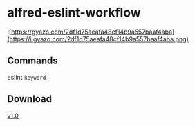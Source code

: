# alfred-eslint-workflow

![https://gyazo.com/2df1d75aeafa48cf14b9a557baaf4aba](https://i.gyazo.com/2df1d75aeafa48cf14b9a557baaf4aba.png)

## Commands

eslint `keyword`

## Download
[v1.0](https://github.com/turusuke/alfred-eslint-workflow.git)
